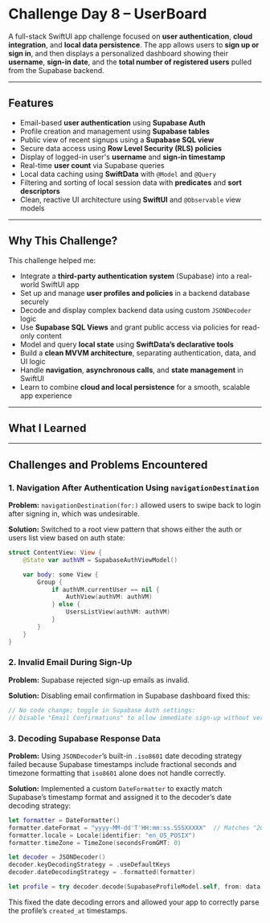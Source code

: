 # Challenge Day 8 – UserBoard

A full-stack SwiftUI app challenge focused on **user authentication**, **cloud integration**, and **local data persistence**. The app allows users to **sign up or sign in**, and then displays a personalized dashboard 
showing their **username**, **sign-in date**, and the **total number of registered users** pulled from the Supabase backend.

---

## Features

* Email-based **user authentication** using **Supabase Auth**
* Profile creation and management using **Supabase tables**
* Public view of recent signups using a **Supabase SQL view**
* Secure data access using **Row Level Security (RLS) policies**
* Display of logged-in user's **username** and **sign-in timestamp**
* Real-time **user count** via Supabase queries
* Local data caching using **SwiftData** with `@Model` and `@Query`
* Filtering and sorting of local session data with **predicates** and **sort descriptors**
* Clean, reactive UI architecture using **SwiftUI** and `@Observable` view models

---

## Why This Challenge?

This challenge helped me:

* Integrate a **third-party authentication system** (Supabase) into a real-world SwiftUI app
* Set up and manage **user profiles and policies** in a backend database securely
* Decode and display complex backend data using custom `JSONDecoder` logic
* Use **Supabase SQL Views** and grant public access via policies for read-only content
* Model and query **local state** using **SwiftData’s declarative tools**
* Build a **clean MVVM architecture**, separating authentication, data, and UI logic
* Handle **navigation**, **asynchronous calls**, and **state management** in SwiftUI
* Learn to combine **cloud and local persistence** for a smooth, scalable app experience

---

## What I Learned

---


## Challenges and Problems Encountered

### 1. **Navigation After Authentication Using `navigationDestination`**

**Problem:**
`navigationDestination(for:)` allowed users to swipe back to login after signing in, which was undesirable.

**Solution:**
Switched to a root view pattern that shows either the auth or users list view based on auth state:

```swift
struct ContentView: View {
    @State var authVM = SupabaseAuthViewModel()

    var body: some View {
        Group {
            if authVM.currentUser == nil {
                AuthView(authVM: authVM)
            } else {
                UsersListView(authVM: authVM)
            }
        }
    }
}
```

### 2. **Invalid Email During Sign-Up**

**Problem:**
Supabase rejected sign-up emails as invalid.

**Solution:**
Disabling email confirmation in Supabase dashboard fixed this:

```swift
// No code change; toggle in Supabase Auth settings:
// Disable "Email Confirmations" to allow immediate sign-up without verification.
```

### 3. **Decoding Supabase Response Data**

**Problem:**
Using `JSONDecoder`’s built-in `.iso8601` date decoding strategy failed because Supabase timestamps include fractional seconds and timezone formatting that `iso8601` alone does not handle correctly.

**Solution:**
Implemented a custom `DateFormatter` to exactly match Supabase’s timestamp format and assigned it to the decoder’s date decoding strategy:

```swift
let formatter = DateFormatter()
formatter.dateFormat = "yyyy-MM-dd'T'HH:mm:ss.SSSXXXXX"  // Matches "2025-07-11T18:18:45.537+00:00"
formatter.locale = Locale(identifier: "en_US_POSIX")
formatter.timeZone = TimeZone(secondsFromGMT: 0)

let decoder = JSONDecoder()
decoder.keyDecodingStrategy = .useDefaultKeys
decoder.dateDecodingStrategy = .formatted(formatter)

let profile = try decoder.decode(SupabaseProfileModel.self, from: data)
```

This fixed the date decoding errors and allowed your app to correctly parse the profile’s `created_at` timestamps.

